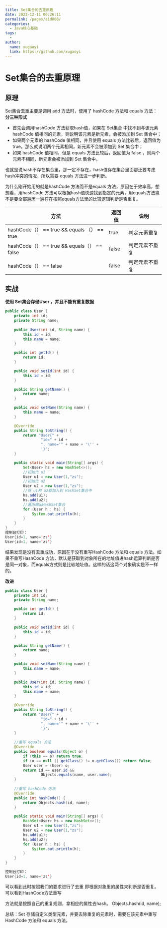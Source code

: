 ```yaml
---
title: Set集合的去重原理
date: 2023-12-11 00:26:11
permalink: /pages/a1d000/
categories:
  - Java核心基础
tags:
  - 
author: 
  name: xugaoyi
  link: https://github.com/xugaoyi
---
```


# Set集合的去重原理

## 原理



Set集合去重主要是调用 add 方法时，使用了 hashCode 方法和 equals 方法：  **分三种形式**

- 首先会调用hashCode 方法获取hash值，如果在 Set集合 中找不到与该元素 hashCode 值相同的元素，则说明该元素是新元素，会被添加到 Set 集合中；
- 如果两个元素的 hashCode 值相同，并且使用 equals 方法比较后，返回值为 true，那么就说明两个元素相同，新元素不会被添加到 Set 集合中；
- 如果 hashCode 值相同，但是 equals 方法比较后，返回值为 false ，则两个元素不相同，新元素会被添加到 Set 集合中。

 

也就是说hash不存在集合里，那一定不存在，hash值存在集合里面那还要考虑hash冲突的情况，所以需要  equals 方法进一步判断。



为什么刚开始用的就是hashCode 方法而不是equals 方法，原因在于效率高，想想看，用hashCode 方法可以根据hash值快速找到指定的元素，用equals方法岂不是要全部遍历一遍在在按照equals方法里的比较逻辑判断是否重复。

| **方法**                                    | **返回值** | **说明**       |
| ------------------------------------------- | ---------- | -------------- |
| hashCode（） == true && equals （） == true | true       | 判定元素重复   |
| hashCode（） == true && equals（） == false | false      | 判定元素不重复 |
| hashCode（） == false                       | false      | 判定元素不重复 |



## 实战

**使用 Set集合存储User ，并且不能有重复数据**

~~~java
public class User {
    private int id;
    private String name;
    
    public User(int id, String name) {
        this.id = id;
        this.name = name;
    }

    public int getId() {
        return id;
    }

    public void setId(int id) {
        this.id = id;
    }

    public String getName() {
        return name;
    }

    public void setName(String name) {
        this.name = name;
    }

    @Override
    public String toString() {
        return "User{" +
                "id=" + id +
                ", name='" + name + '\'' +
                '}';
    }

    public static void main(String[] args) {
        Set<User> hs = new HashSet<>();
        //初始化 u1
        User u1 = new User(1,"zs");
        //初始化 u2
   		User u2 = new User(1,"zs");
        //将 u1和 u2都加入到 HashSet集合中
        hs.add(u1);
        hs.add(u2);
        //遍历输出HashSet集合
        for (User h : hs) {
            System.out.println(h);
        }
    }
}
控制台打印：
User{id=1, name='zs'}
User{id=1, name='zs'}

~~~

结果发现是没有去重成功，原因在于没有重写HashCode 方法和 equals 方法。如果不重写HashCode 方法，默认是获取到对象所在的地址值进hash运算判断是否是同一对象，而equals方式则是比较地址值。这样的话这两个对象确实是不一样的。





**改进** 

~~~java
public class User {
    private int id;
    private String name;

    public int getId() {
        return id;
    }

    public void setId(int id) {
        this.id = id;
    }

    public String getName() {
        return name;
    }

    public void setName(String name) {
        this.name = name;
    }

    public User(int id, String name) {
        this.id = id;
        this.name = name;
    }

    @Override
    public String toString() {
        return "User{" +
                "id=" + id +
                ", name='" + name + '\'' +
                '}';
    }
 
    //重写 equals 方法
    @Override
    public boolean equals(Object o) {
        if (this == o) return true;
        if (o == null || getClass() != o.getClass()) return false;
        User user = (User) o;
        return id == user.id &&
                Objects.equals(name, user.name);
    }
	
    //重写 hashCode 方法
    @Override
    public int hashCode() {
        return Objects.hash(id, name);
    }

    public static void main(String[] args) {
        HashSet<User> hs = new HashSet<>();
        User u1 = new User(1,"zs");
        User u2 = new User(1,"zs");
        hs.add(u1);
        hs.add(u2);
        for (User h : hs) {
            System.out.println(h);
        }
    }
}

控制台打印：
User{id=1, name='zs'}

~~~



可以看到此时按照我们的要求进行了去重 即根据对象里的属性来判断是否重复。可以看到HashCode方法重写

方法就是按照自己的重复规则，拿相应的属性去hash。        Objects.hash(id, name);

总结：Set 存储自定义类型元素，并要去除重复的元素时，需要在该元素中重写 HashCode 方法和 equals 方法。